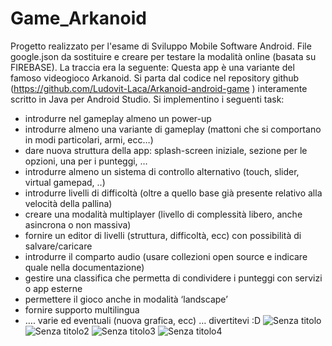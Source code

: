 # Game_Arkanoid
Progetto realizzato per l'esame di Sviluppo Mobile Software Android.
File google.json da sostituire e creare per testare la modalità online (basata su FIREBASE).
La traccia era la seguente:
Questa app è una variante del famoso videogioco Arkanoid. Si parta dal codice nel repository github (https://github.com/Ludovit-Laca/Arkanoid-android-game ) interamente scritto in Java per Android Studio. Si implementino i seguenti task:
- introdurre nel gameplay almeno un power-up
- introdurre almeno una variante di gameplay (mattoni che si comportano in modi particolari, armi, ecc…)
- dare nuova struttura della app: splash-screen iniziale, sezione per le opzioni, una per i punteggi, …
- introdurre almeno un sistema di controllo alternativo (touch, slider, virtual gamepad, ..)
- introdurre livelli di difficoltà (oltre a quello base già presente relativo alla velocità della pallina)
- creare una modalità multiplayer (livello di complessità libero, anche asincrona o non massiva)
- fornire un editor di livelli (struttura, difficoltà, ecc) con possibilità di salvare/caricare
- introdurre il comparto audio (usare collezioni open source e indicare quale nella documentazione)
- gestire una classifica che permetta di condividere i punteggi con servizi o app esterne
- permettere il gioco anche in modalità ‘landscape’
- fornire supporto multilingua
- …. varie ed eventuali (nuova grafica, ecc) … divertitevi :D
![Senza titolo](https://user-images.githubusercontent.com/38552315/172208590-63fe7f9c-7ea5-4e96-859f-488db8d7459e.png)
![Senza titolo2](https://user-images.githubusercontent.com/38552315/172208599-89c8c496-d9da-4f0b-a4e9-3e095faea0ef.png)
![Senza titolo3](https://user-images.githubusercontent.com/38552315/172208601-ff032b95-0c6f-45cb-afdd-44a62acb1b2d.png)
![Senza titolo4](https://user-images.githubusercontent.com/38552315/172208603-85a231fa-f360-4255-92e2-2dbadda7550e.png)
